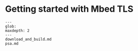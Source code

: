 # Getting started with Mbed TLS
```{toctree}
---
glob:
maxdepth: 2
---
download_and_build.md
psa.md
```
